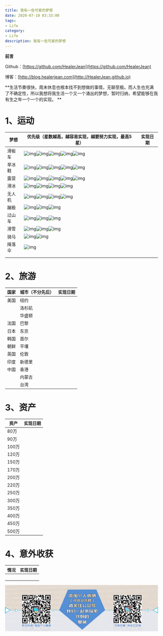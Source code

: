 ```yaml
---
title: 我有一些可爱的梦想
date: 2020-07-10 03:33:00
tags: 
- Life
category: 
- Life
description: 我有一些可爱的梦想
---
```


**前言**     

 Github：[https://github.com/HealerJean](https://github.com/HealerJean)         

 博客：[http://blog.healerjean.com](http://HealerJean.github.io)          



**生活节奏很快，周末休息也根本找不到想做的事情，无聊至极。而人生也充满了不确定性，所以我想将我生活一个又一个涌出的梦想，暂时归纳，希望能够在我有生之年一个一个的实现。     **





#  1、运动

| 梦想   | 优先级（星数越高，越容易实现，越要努力实现，最高5星）        | 实现日期 |
| ------ | ------------------------------------------------------------ | -------- |
| 滑板车 | ![img](D:\study\HealerJean.github.io\blogImages\2332D8AC.png)![img](D:\study\HealerJean.github.io\blogImages\2332D8AC.png)![img](D:\study\HealerJean.github.io\blogImages\2332D8AC.png)![img](D:\study\HealerJean.github.io\blogImages\2332D8AC.png)![img](D:\study\HealerJean.github.io\blogImages\2332D8AC.png) |          |
| 旱冰鞋 | ![img](D:\study\HealerJean.github.io\blogImages\2332D8AC.png)![img](D:\study\HealerJean.github.io\blogImages\2332D8AC.png)![img](D:\study\HealerJean.github.io\blogImages\2332D8AC.png)![img](D:\study\HealerJean.github.io\blogImages\2332D8AC.png)![img](D:\study\HealerJean.github.io\blogImages\2332D8AC.png) |          |
| 露营   | ![img](D:\study\HealerJean.github.io\blogImages\2332D8AC.png)![img](D:\study\HealerJean.github.io\blogImages\2332D8AC.png)![img](D:\study\HealerJean.github.io\blogImages\2332D8AC.png)![img](D:\study\HealerJean.github.io\blogImages\2332D8AC.png)![img](D:\study\HealerJean.github.io\blogImages\2332D8AC.png) |          |
| 滑冰   | ![img](D:\study\HealerJean.github.io\blogImages\2332D8AC.png)![img](D:\study\HealerJean.github.io\blogImages\2332D8AC.png)![img](D:\study\HealerJean.github.io\blogImages\2332D8AC.png)![img](D:\study\HealerJean.github.io\blogImages\2332D8AC.png) |          |
| 无人机 | ![img](D:\study\HealerJean.github.io\blogImages\2332D8AC.png)![img](D:\study\HealerJean.github.io\blogImages\2332D8AC.png)![img](D:\study\HealerJean.github.io\blogImages\2332D8AC.png)![img](D:\study\HealerJean.github.io\blogImages\2332D8AC.png) |          |
| 蹦极   | ![img](D:\study\HealerJean.github.io\blogImages\2332D8AC.png)![img](D:\study\HealerJean.github.io\blogImages\2332D8AC.png)![img](D:\study\HealerJean.github.io\blogImages\2332D8AC.png) |          |
| 过山车 | ![img](D:\study\HealerJean.github.io\blogImages\2332D8AC.png)![img](D:\study\HealerJean.github.io\blogImages\2332D8AC.png)![img](D:\study\HealerJean.github.io\blogImages\2332D8AC.png) |          |
| 滑雪   | ![img](D:\study\HealerJean.github.io\blogImages\2332D8AC.png)![img](D:\study\HealerJean.github.io\blogImages\2332D8AC.png)![img](D:\study\HealerJean.github.io\blogImages\2332D8AC.png) |          |
| 骑马   | ![img](D:\study\HealerJean.github.io\blogImages\2332D8AC.png)![img](D:\study\HealerJean.github.io\blogImages\2332D8AC.png) |          |
| 降落伞 | ![img](D:\study\HealerJean.github.io\blogImages\2332D8AC.png) |          |
|        |                                                              |          |
|        |                                                              |          |



# 2、旅游

| 国家 | 城市（不分先后） | 实现日期 |
| ---- | ---------------- | -------- |
| 美国 | 纽约             |          |
|      | 洛杉矶           |          |
|      | 华盛顿           |          |
| 法国 | 巴黎             |          |
| 日本 | 东京             |          |
| 韩国 | 首尔             |          |
| 朝鲜 | 平壤             |          |
| 英国 | 伦敦             |          |
| 印度 | 新德里           |          |
| 中国 | 香港             |          |
|      | 内蒙古           |          |
|      | 台湾             |          |





# 3、资产

| 资产  | 实现日期 |
| ----- | -------- |
| 80万  |          |
| 90万  |          |
| 100万 |          |
| 120万 |          |
| 150万 |          |
| 170万 |          |
| 200万 |          |
| 220万 |          |
| 250万 |          |
| 300万 |          |
| 350万 |          |
| 400万 |          |
| 450万 |          |
| 500万 |          |





# 4、意外收获

| 情况 | 实现日期 |
| ---- | -------- |
|      |          |
|      |          |
|      |          |
|      |          |





























![ContactAuthor](https://raw.githubusercontent.com/HealerJean/HealerJean.github.io/master/assets/img/artical_bottom.jpg)





<link rel="stylesheet" href="https://unpkg.com/gitalk/dist/gitalk.css">

<script src="https://unpkg.com/gitalk@latest/dist/gitalk.min.js"></script> 
<div id="gitalk-container"></div>    
 <script type="text/javascript">
    var gitalk = new Gitalk({
		clientID: `1d164cd85549874d0e3a`,
		clientSecret: `527c3d223d1e6608953e835b547061037d140355`,
		repo: `HealerJean.github.io`,
		owner: 'HealerJean',
		admin: ['HealerJean'],
		id: 'AAAAAAAAAAAAAAA',
    });
    gitalk.render('gitalk-container');
</script> 
